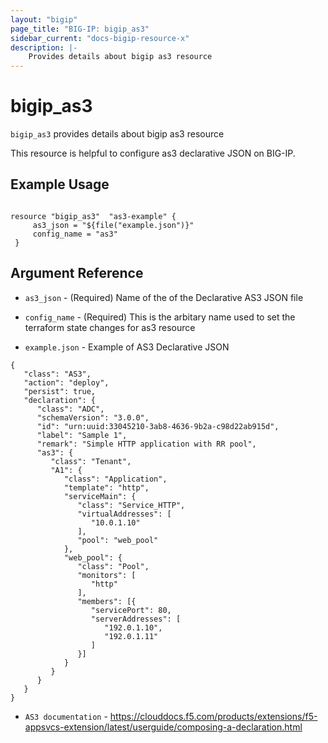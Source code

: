 ```yaml
---
layout: "bigip"
page_title: "BIG-IP: bigip_as3"
sidebar_current: "docs-bigip-resource-x"
description: |-
    Provides details about bigip as3 resource
---
```


# bigip_as3

`bigip_as3` provides details about bigip as3 resource

This resource is helpful to configure as3 declarative JSON on BIG-IP.
## Example Usage


```hcl

resource "bigip_as3"  "as3-example" {
     as3_json = "${file("example.json")}"
     config_name = "as3"
 }

```

## Argument Reference


* `as3_json` - (Required) Name of the of the Declarative AS3 JSON file

* `config_name` - (Required) This is the arbitary name used to set the terraform state changes for as3 resource

* `example.json` - Example of AS3 Declarative JSON

```hcl
{
   "class": "AS3",
   "action": "deploy",
   "persist": true,
   "declaration": {
      "class": "ADC",
      "schemaVersion": "3.0.0",
      "id": "urn:uuid:33045210-3ab8-4636-9b2a-c98d22ab915d",
      "label": "Sample 1",
      "remark": "Simple HTTP application with RR pool",
      "as3": {
         "class": "Tenant",
         "A1": {
            "class": "Application",
            "template": "http",
            "serviceMain": {
               "class": "Service_HTTP",
               "virtualAddresses": [
                  "10.0.1.10"
               ],
               "pool": "web_pool"
            },
            "web_pool": {
               "class": "Pool",
               "monitors": [
                  "http"
               ],
               "members": [{
                  "servicePort": 80,
                  "serverAddresses": [
                     "192.0.1.10",
                     "192.0.1.11"
                  ]
               }]
            }
         }
      }
   }
}
```
* `AS3 documentation` - https://clouddocs.f5.com/products/extensions/f5-appsvcs-extension/latest/userguide/composing-a-declaration.html

